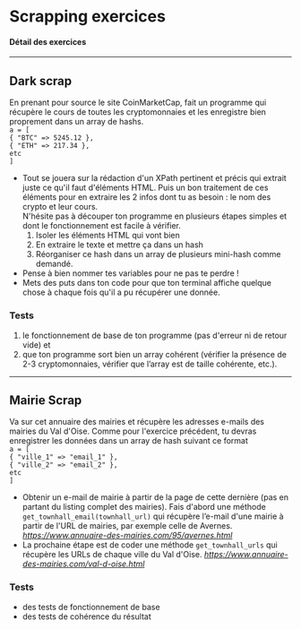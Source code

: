 # Scrapping exercices  

#### Détail des exercices  
---------------
  
## Dark scrap  
En prenant pour source le site CoinMarketCap, fait un programme qui récupère le cours de toutes les cryptomonnaies et les enregistre bien proprement dans un array de hashs.  
`a = [  `  
  `{ "BTC" => 5245.12 },  `  
  `{ "ETH" => 217.34 },   `  
  `etc  `  
`]  `  
* Tout se jouera sur la rédaction d'un XPath pertinent et précis qui extrait juste ce qu'il faut d'éléments HTML. Puis un bon traitement de ces éléments pour en extraire les 2 infos dont tu as besoin : le nom des crypto et leur cours.  
N'hésite pas à découper ton programme en plusieurs étapes simples et dont le fonctionnement est facile à vérifier.   
    1. Isoler les éléments HTML qui vont bien  
    2. En extraire le texte et mettre ça dans un hash  
    3. Réorganiser ce hash dans un array de plusieurs mini-hash comme demandé.  
* Pense à bien nommer tes variables pour ne pas te perdre !  
* Mets des puts dans ton code pour que ton terminal affiche quelque chose à chaque fois qu'il a pu récupérer une donnée.  
  
### Tests  
1. le fonctionnement de base de ton programme (pas d'erreur ni de retour vide) et   
2.  que ton programme sort bien un array cohérent (vérifier la présence de 2-3 cryptomonnaies, vérifier que l’array est de taille cohérente, etc.).  
-------------------
## Mairie Scrap  
Va sur cet annuaire des mairies et récupère les adresses e-mails des mairies du Val d'Oise. Comme pour l'exercice précédent, tu devras enregistrer les données dans un array de hash suivant ce format  
`a = [  `  
  `{ "ville_1" => "email_1" }, `   
  `{ "ville_2" => "email_2" }, `  
  `etc  `  
`]  `  

* Obtenir un e-mail de mairie à partir de la page de cette dernière (pas en partant du listing complet des mairies). Fais d'abord une méthode `get_townhall_email(townhall_url)` qui récupère l’e-mail d'une mairie à partir de l'URL de mairies, par exemple celle de Avernes. _https://www.annuaire-des-mairies.com/95/avernes.html_  
* La prochaine étape est de coder une méthode `get_townhall_urls` qui récupère les URLs de chaque ville du Val d'Oise. _https://www.annuaire-des-mairies.com/val-d-oise.html_  
  
### Tests  
  
  * des tests de fonctionnement de base  
  * des tests de cohérence du résultat